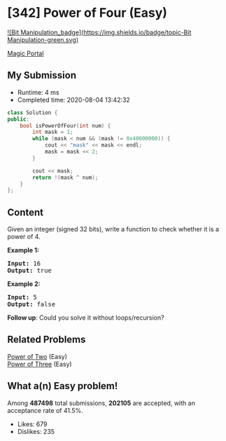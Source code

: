 # [342] Power of Four (Easy)

[![Bit Manipulation_badge](https://img.shields.io/badge/topic-Bit Manipulation-green.svg)](https://leetcode.com/problems/power-of-four/) 

[Magic Portal](https://leetcode.com/problems/power-of-four/)

## My Submission

- Runtime: 4 ms
- Completed time: 2020-08-04 13:42:32

```cpp
class Solution {
public:
    bool isPowerOfFour(int num) {
        int mask = 1;
        while (mask < num && (mask != 0x40000000)) {
            cout << "mask" << mask << endl;
            mask = mask << 2;
        }

        cout << mask;
        return !(mask ^ num);
    }
};
```

## Content
<p>Given an integer (signed 32 bits), write a function to check whether it is a power of 4.</p>

<p><strong>Example 1:</strong></p>

<pre>
<strong>Input: </strong><span id="example-input-1-1">16</span>
<strong>Output: </strong><span id="example-output-1">true</span>
</pre>

<div>
<p><strong>Example 2:</strong></p>

<pre>
<strong>Input: </strong><span id="example-input-2-1">5</span>
<strong>Output: </strong><span id="example-output-2">false</span></pre>
</div>

<p><b>Follow up</b>: Could you solve it without loops/recursion?</p>

## Related Problems
[Power of Two](https://leetcode.com/problems/power-of-two/) (Easy) <br>
[Power of Three](https://leetcode.com/problems/power-of-three/) (Easy) <br>

## What a(n) Easy problem!
Among **487498** total submissions, **202105** are accepted, with an acceptance rate of 41.5%. <br>

- Likes: 679
- Dislikes: 235

